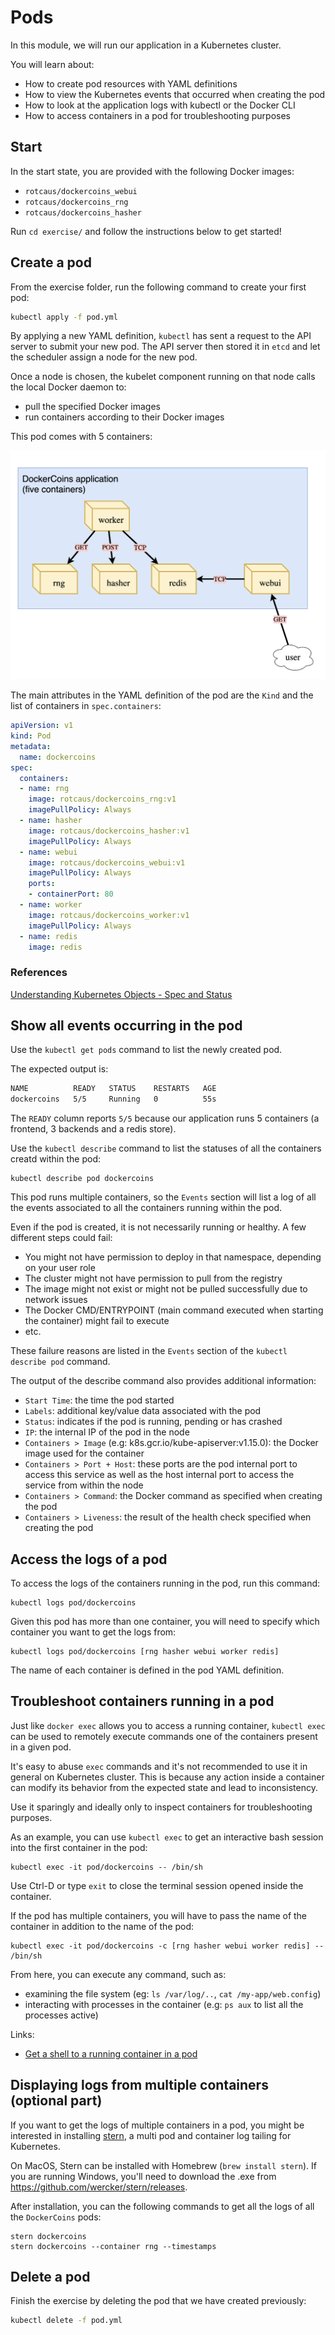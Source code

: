 # Pods

In this module, we will run our application in a Kubernetes cluster.

You will learn about:

- How to create pod resources with YAML definitions
- How to view the Kubernetes events that occurred when creating the pod
- How to look at the application logs with kubectl or the Docker CLI
- How to access containers in a pod for troubleshooting purposes

## Start

In the start state, you are provided with the following Docker images:

- `rotcaus/dockercoins_webui`
- `rotcaus/dockercoins_rng`
- `rotcaus/dockercoins_hasher`

Run `cd exercise/` and follow the instructions below to get started!

## Create a pod

From the exercise folder, run the following command to create your first pod:

```bash
kubectl apply -f pod.yml
```


By applying a new YAML definition, `kubectl` has sent a request to the API server to submit your new pod. The API server then stored it in `etcd` and let the scheduler assign a node for the new pod.

Once a node is chosen, the kubelet component running on that node calls the local Docker daemon to:

- pull the specified Docker images
- run containers according to their Docker images

This pod comes with  5 containers:

  ![image](dockercoins.png)

The main attributes in the YAML definition of the pod are the  `Kind` and the list of containers in `spec.containers`:

```yaml
apiVersion: v1
kind: Pod
metadata:
  name: dockercoins
spec:
  containers:
  - name: rng
    image: rotcaus/dockercoins_rng:v1
    imagePullPolicy: Always
  - name: hasher
    image: rotcaus/dockercoins_hasher:v1
    imagePullPolicy: Always
  - name: webui
    image: rotcaus/dockercoins_webui:v1
    imagePullPolicy: Always
    ports:
    - containerPort: 80
  - name: worker
    image: rotcaus/dockercoins_worker:v1
    imagePullPolicy: Always
  - name: redis
    image: redis
```

### References

[Understanding Kubernetes Objects - Spec and Status](https://kubernetes.io/docs/concepts/overview/working-with-objects/kubernetes-objects/#object-spec-and-status)

## Show all events occurring in the pod

Use the `kubectl get pods` command to list the newly created pod.

The expected output is:

```bash
NAME          READY   STATUS    RESTARTS   AGE
dockercoins   5/5     Running   0          55s
```

The `READY` column reports `5/5` because our application runs 5 containers (a frontend, 3 backends and a redis store).

Use the `kubectl describe` command to list the statuses of all the containers creatd within the pod:

```console
kubectl describe pod dockercoins
```

This pod runs multiple containers, so the `Events` section will list a log of all the events associated to all the containers running within the pod.

Even if the pod is created, it is not necessarily running or healthy. A few different steps could fail:

- You might not have permission to deploy in that namespace, depending on your user role
- The cluster might not have permission to pull from the registry
- The image might not exist or might not be pulled successfully due to network issues
- The Docker CMD/ENTRYPOINT (main command executed when starting the container) might fail to execute
- etc.

These failure reasons are listed in the `Events` section of the `kubectl describe pod` command.

The output of the describe command also provides additional information:

- `Start Time`: the time the pod started
- `Labels`: additional key/value data associated with the pod
- `Status`: indicates if the pod is running, pending or has crashed
- `IP`: the internal IP of the pod in the node
- `Containers > Image` (e.g: k8s.gcr.io/kube-apiserver:v1.15.0): the Docker image used for the container
- `Containers > Port + Host`: these ports are the pod internal port to access this service as well as the host internal port to access the service from within the node
- `Containers > Command`: the Docker command as specified when creating the pod
- `Containers > Liveness`: the result of the health check specified when creating the pod

## Access the logs of a pod

To access the logs of the containers running in the pod, run this command:

```console
kubectl logs pod/dockercoins
```

Given this pod has more than one container, you will need to specify which container you want to get the logs from:

```console
kubectl logs pod/dockercoins [rng hasher webui worker redis]
```

The name of each container is defined in the pod YAML definition.

## Troubleshoot containers running in a pod

Just like `docker exec` allows you to access a running container, `kubectl exec` can be used to remotely execute commands one of the containers present in a given pod.

It's easy to abuse `exec` commands and it's not recommended to use it in general on Kubernetes cluster. This is because any action inside a container can modify its behavior from the expected state and lead to inconsistency.

Use it sparingly and ideally only to inspect containers for troubleshooting purposes.

As an example, you can use `kubectl exec` to get an interactive bash session into the first container in the pod:

```console
kubectl exec -it pod/dockercoins -- /bin/sh
```

Use Ctrl-D or type `exit` to close the terminal session opened inside the container.

If the pod has multiple containers, you will have to pass the name of the container in addition to the name of the pod:

```console
kubectl exec -it pod/dockercoins -c [rng hasher webui worker redis] -- /bin/sh
```

From here, you can execute any command, such as:

- examining the file system (eg: `ls /var/log/..`, `cat /my-app/web.config`)
- interacting with processes in the container (e.g: `ps aux` to list all the processes active)

Links:

- [Get a shell to a running container in a pod](https://kubernetes.io/docs/tasks/debug-application-cluster/get-shell-running-container/)

## Displaying logs from multiple containers (optional part)

If you want to get the logs of multiple containers in a pod, you might be interested in installing [stern](https://github.com/wercker/stern), a multi pod and container log tailing for Kubernetes. 

On MacOS, Stern can be installed with Homebrew (`brew install stern`). If you are running Windows, you'll need to download the .exe from <https://github.com/wercker/stern/releases>.

After installation, you can the following commands to get all the logs of all the `DockerCoins` pods:

```console
stern dockercoins
stern dockercoins --container rng --timestamps
```

## Delete a pod

Finish the exercise by deleting the pod that we have created previously:

```bash
kubectl delete -f pod.yml
```
